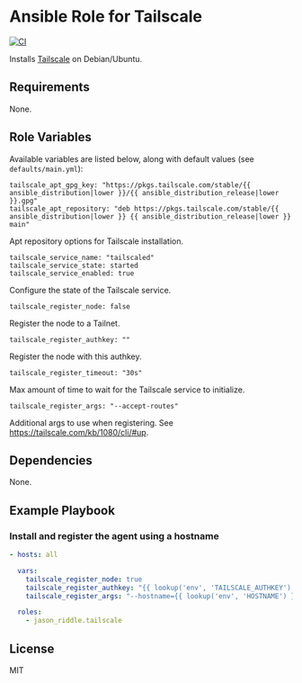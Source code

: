 # Ansible Role for Tailscale

[![CI](https://github.com/jason-riddle/ansible-role-tailscale/workflows/CI/badge.svg?event=push)](https://github.com/jason-riddle/ansible-role-tailscale/actions?query=workflow%3ACI)

Installs [Tailscale](https://tailscale.com/) on Debian/Ubuntu.

## Requirements

None.

## Role Variables

Available variables are listed below, along with default values (see `defaults/main.yml`):

    tailscale_apt_gpg_key: "https://pkgs.tailscale.com/stable/{{ ansible_distribution|lower }}/{{ ansible_distribution_release|lower }}.gpg"
    tailscale_apt_repository: "deb https://pkgs.tailscale.com/stable/{{ ansible_distribution|lower }} {{ ansible_distribution_release|lower }} main"

Apt repository options for Tailscale installation.

    tailscale_service_name: "tailscaled"
    tailscale_service_state: started
    tailscale_service_enabled: true

Configure the state of the Tailscale service.

    tailscale_register_node: false

Register the node to a Tailnet.

    tailscale_register_authkey: ""

Register the node with this authkey.

    tailscale_register_timeout: "30s"

Max amount of time to wait for the Tailscale service to initialize.

    tailscale_register_args: "--accept-routes"

Additional args to use when registering. See https://tailscale.com/kb/1080/cli/#up.

## Dependencies

None.

## Example Playbook

### Install and register the agent using a hostname

```yaml
- hosts: all

  vars:
    tailscale_register_node: true
    tailscale_register_authkey: "{{ lookup('env', 'TAILSCALE_AUTHKEY') }}"
    tailscale_register_args: "--hostname={{ lookup('env', 'HOSTNAME') }}-{{ ansible_distribution|lower }}"

  roles:
    - jason_riddle.tailscale
```

## License

MIT
